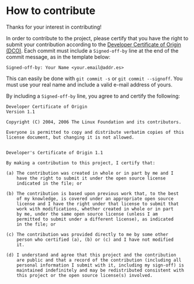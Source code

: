 # How to contribute

Thanks for your interest in contributing!

In order to contribute to the project, please certify that you have the right to submit your contribution according to the [Developer Certificate of Origin (DCO)](https://developercertificate.org). Each commit must include a `Signed-off-by` line at the end of the commit message, as in the template below:

```
Signed-off-by: Your Name <your.email@addr.es>
```

This can easily be done with `git commit -s` or `git commit --signoff`. You must use your real name and include a valid e-mail address of yours.

By including a `Signed-off-by` line, you agree to and certify the following:

```
Developer Certificate of Origin
Version 1.1

Copyright (C) 2004, 2006 The Linux Foundation and its contributors.

Everyone is permitted to copy and distribute verbatim copies of this
license document, but changing it is not allowed.


Developer's Certificate of Origin 1.1

By making a contribution to this project, I certify that:

(a) The contribution was created in whole or in part by me and I
    have the right to submit it under the open source license
    indicated in the file; or

(b) The contribution is based upon previous work that, to the best
    of my knowledge, is covered under an appropriate open source
    license and I have the right under that license to submit that
    work with modifications, whether created in whole or in part
    by me, under the same open source license (unless I am
    permitted to submit under a different license), as indicated
    in the file; or

(c) The contribution was provided directly to me by some other
    person who certified (a), (b) or (c) and I have not modified
    it.

(d) I understand and agree that this project and the contribution
    are public and that a record of the contribution (including all
    personal information I submit with it, including my sign-off) is
    maintained indefinitely and may be redistributed consistent with
    this project or the open source license(s) involved.
```
